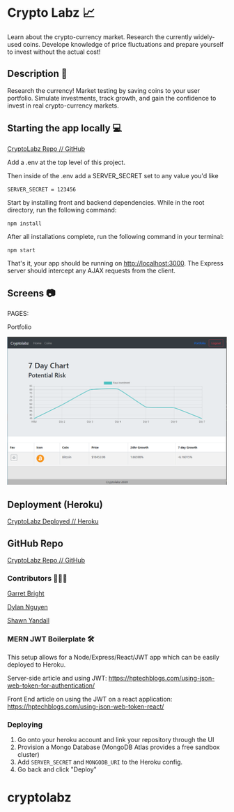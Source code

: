 # Crypto Labz 📈

Learn  about the crypto-currency market. Research the currently widely-used coins. Develope knowledge of price fluctuations and prepare yourself to invest without the actual cost! 


## Description 📝

Research the currency! Market testing by saving coins to your user portfolio. Simulate investments, track growth, and gain the confidence to invest in real crypto-currency markets.


## Starting the app locally 💻

[CryptoLabz Repo // GitHub](https://github.com/dohmr/cryptolabz)

Add a .env at the top level of this project.

Then inside of the .env add a SERVER_SECRET set to any value you'd like

```
SERVER_SECRET = 123456
```

Start by installing front and backend dependencies. While in the root directory, run the following command:

```
npm install
```

After all installations complete, run the following command in your terminal:

```
npm start
```

That's it, your app should be running on <http://localhost:3000>. The Express server should intercept any AJAX requests from the client.


## Screens 📷

PAGES:

Portfolio

![PORTFOLIO Chart](/client/public/portfolio.png)


## Deployment (Heroku) 

[CryptoLabz Deployed // Heroku](https://morning-dusk-14417.herokuapp.com/)


## GitHub Repo

[CryptoLabz Repo // GitHub](https://github.com/dohmr/cryptolabz)


### Contributors 👷‍👷‍👷‍

[Garret Bright](https://github.com/garretsb44)

[Dylan Nguyen](https://github.com/babydylan)

[Shawn Yandall](https://github.com/dohmr)


### MERN JWT Boilerplate 🛠

This setup allows for a Node/Express/React/JWT app which can be easily deployed to Heroku.


Server-side article and using JWT: https://hptechblogs.com/using-json-web-token-for-authentication/

Front End article on using the JWT on a react application: https://hptechblogs.com/using-json-web-token-react/


### Deploying

1. Go onto your heroku account and link your repository through the UI
2. Provision a Mongo Database (MongoDB Atlas provides a free sandbox cluster)
3. Add `SERVER_SECRET` and `MONGODB_URI` to the Heroku config.
4. Go back and click "Deploy"


# cryptolabz
